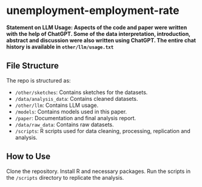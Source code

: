# unemployment-employment-rate

**Statement on LLM Usage: Aspects of the code and paper were written with the help of ChatGPT. Some of the data interpretation, introduction, abstract and discussion were also written using ChatGPT. The entire chat history is available in `other/llm/usage.txt`**

## File Structure

The repo is structured as:

* `/other/sketches`: Contains sketches for the datasets.
* `/data/analysis_data`: Contains cleaned datasets.
* `/other/llm`: Contains LLM usage.
* `/models`: Contains models used in this paper.
* `/paper`: Documentation and final analysis report.
* `/data/raw_data`: Contains raw datasets.
* `/scripts`: R scripts used for data cleaning, processing, replication and analysis.

## How to Use
Clone the repository.
Install R and necessary packages.
Run the scripts in the `/scripts` directory to replicate the analysis.